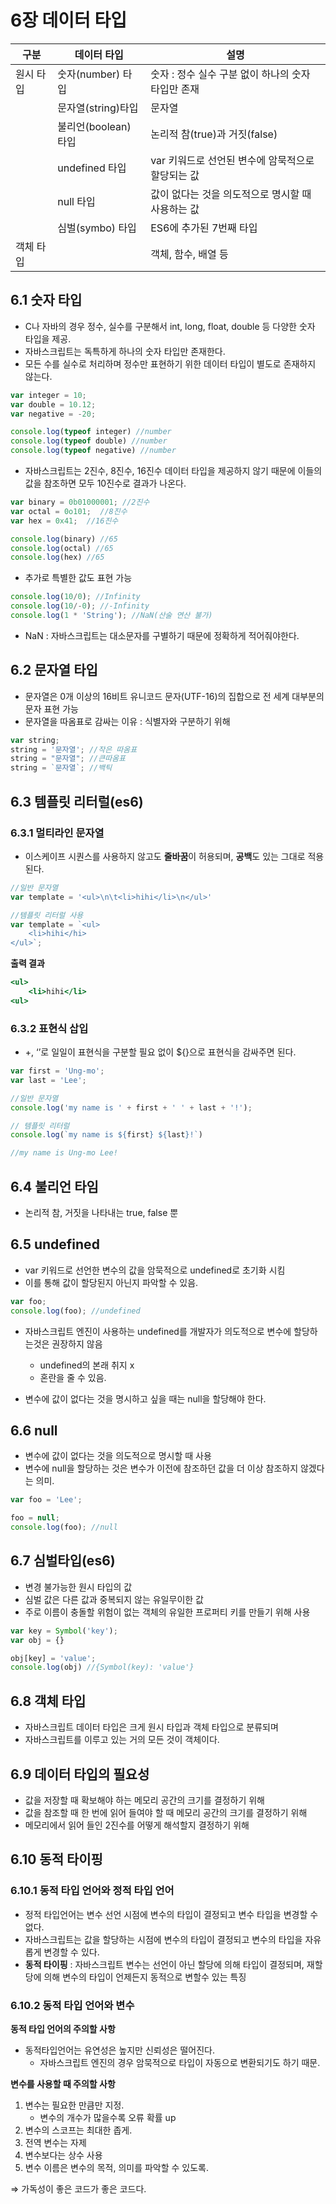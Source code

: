 # 6장 데이터 타입
| 구분 | 데이터 타입 | 설명 |
| --- | --- | --- |
| 원시 타입 | 숫자(number) 타입 | 숫자 : 정수 실수 구분 없이 하나의 숫자 타입만 존재 |
|  | 문자열(string)타입 | 문자열 |
|  | 불리언(boolean) 타입 | 논리적 참(true)과 거짓(false) |
|  | undefined 타입 | var 키워드로 선언된 변수에 암묵적으로 할당되는 값 |
|  | null 타입 | 값이 없다는 것을 의도적으로 명시할 때 사용하는 값 |
|  | 심벌(symbo) 타입 | ES6에 추가된 7번째 타입 |
| 객체 타입 |  | 객체, 함수, 배열 등 |

## 6.1 숫자 타입

- C나 자바의 경우 정수, 실수를 구분해서 int, long, float, double 등 다양한 숫자 타입을 제공.
- 자바스크립트는 독특하게 하나의 숫자 타입만 존재한다.
- 모든 수를 실수로 처리하며 정수만 표현하기 위한 데이터 타입이 별도로 존재하지 않는다.

```jsx
var integer = 10;
var double = 10.12;
var negative = -20;

console.log(typeof integer) //number
console.log(typeof double) //number
console.log(typeof negative) //number
```

- 자바스크립트는 2진수, 8진수, 16진수 데이터 타입을 제공하지 않기 때문에 이들의 값을 참조하면 모두 10진수로 결과가 나온다.

```jsx
var binary = 0b01000001; //2진수
var octal = 0o101;  //8진수
var hex = 0x41;  //16진수

console.log(binary) //65
console.log(octal) //65
console.log(hex) //65
```

- 추가로 특별한 값도 표현 가능

```jsx
console.log(10/0); //Infinity
console.log(10/-0); //-Infinity
console.log(1 * 'String'); //NaN(산술 연산 불가)
```

- NaN : 자바스크립트는 대소문자를 구별하기 때문에 정확하게 적어줘야한다.

## 6.2 문자열 타입

- 문자열은 0개 이상의 16비트 유니코드 문자(UTF-16)의 집합으로 전 세계 대부분의 문자 표현 가능
- 문자열을 따옴표로 감싸는 이유 : 식별자와 구분하기 위해

```jsx
var string;
string = '문자열'; //작은 따옴표
string = "문자열"; //큰따옴표
string = `문자열`; //백틱
```

## 6.3 템플릿 리터럴(es6)

### 6.3.1 멀티라인 문자열

- 이스케이프 시퀀스를 사용하지 않고도 **줄바꿈**이 허용되며, **공백**도 있는 그대로 적용된다.

```jsx
//일반 문자열
var template = '<ul>\n\t<li>hihi</li>\n</ul>'

//템플릿 리터럴 사용
var template = `<ul>
    <li>hihi</hi>
</ul>`;
```

**출력 결과**

```jsx
<ul>
	<li>hihi</li>
<ul>
```

### 6.3.2 표현식 삽입

- +, ‘’로 일일이 표현식을 구분할 필요 없이 ${}으로 표현식을 감싸주면 된다.

```jsx
var first = 'Ung-mo';
var last = 'Lee';

//일반 문자열
console.log('my name is ' + first + ' ' + last + '!');

// 템플릿 리터럴
console.log(`my name is ${first} ${last}!`)

//my name is Ung-mo Lee!
```

## 6.4 불리언 타임

- 논리적 참, 거짓을 나타내는 true, false 뿐

## 6.5 undefined

- var 키워드로 선언한 변수의 값을 암묵적으로 undefined로 초기화 시킴
- 이를 통해 값이 할당된지 아닌지 파악할 수 있음.

```jsx
var foo;
console.log(foo); //undefined
```

- 자바스크립트 엔진이 사용하는 undefined를 개발자가 의도적으로 변수에 할당하는것은 권장하지 않음
    - undefined의 본래 취지 x
    - 혼란을 줄 수 있음.
    
- 변수에 값이 없다는 것을 명시하고 싶을 때는 null을 할당해야 한다.

## 6.6 null

- 변수에 값이 없다는 것을 의도적으로 명시할 때 사용
- 변수에 null을 할당하는 것은 변수가 이전에 참조하던 값을 더 이상 참조하지 않겠다는 의미.

```jsx
var foo = 'Lee';

foo = null;
console.log(foo); //null
```

## 6.7 심벌타입(es6)

- 변경 불가능한 원시 타입의 값
- 심벌 값은 다른 값과 중복되지 않는 유일무이한 값
- 주로 이름이 충돌할 위험이 없는 객체의 유일한 프로퍼티 키를 만들기 위해 사용

```jsx
var key = Symbol('key');
var obj = {}

obj[key] = 'value';
console.log(obj) //{Symbol(key): 'value'}
```

## 6.8 객체 타입

- 자바스크립트 데이터 타입은 크게 원시 타입과 객체 타입으로 분류되며
- 자바스크립트를 이루고 있는 거의 모든 것이 객체이다.

## 6.9 데이터 타입의 필요성

- 값을 저장할 때 확보해야 하는 메모리 공간의 크기를 결정하기 위해
- 값을 참조할 때 한 번에 읽어 들여야 할 때 메모리 공간의 크기를 결정하기 위해
- 메모리에서 읽어 들인 2진수를 어떻게 해석할지 결정하기 위해

## 6.10 동적 타이핑

### 6.10.1 동적 타입 언어와 정적 타입 언어

- 정적 타입언어는 변수 선언 시점에 변수의 타입이 결정되고 변수 타입을 변경할 수 없다.
- 자바스크립트는 값을 할당하는 시점에 변수의 타입이 결정되고 변수의 타입을 자유롭게 변경할 수 있다.
- **동적 타이핑** : 자바스크립트 변수는 선언이 아닌 할당에 의해 타입이 결정되며, 재할당에 의해 변수의 타입이 언제든지 동적으로 변할수 있는 특징

### 6.10.2 동적 타입 언어와 변수

**동적 타입 언어의 주의할 사항**

- 동적타입언어는 유연성은 높지만 신뢰성은 떨어진다.
    - 자바스크립트 엔진의 경우 암묵적으로 타입이 자동으로 변환되기도 하기 때문.
    

**변수를 사용할 때 주의할 사항**

1. 변수는 필요한 만큼만 지정.
    - 변수의 개수가 많을수록 오류 확률 up
2. 변수의 스코프는 최대한 좁게.
3. 전역 변수는 자제
4. 변수보다는 상수 사용
5. 변수 이름은 변수의 목적, 의미를 파악할 수 있도록.

⇒ 가독성이 좋은 코드가 좋은 코드다.